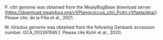 P. citri genome was obtained from the MealyBugBase download server (https://download.mealybug.org/v1/Planococcus_citri_Pcitri.v1/fasta/dna/). Please cite: de la Filia et al., 2021.

M. hirsutus genome was obtained from the following Genbank accession number: GCA_003261595.1. Please cite Kohli et al., 2020. 
